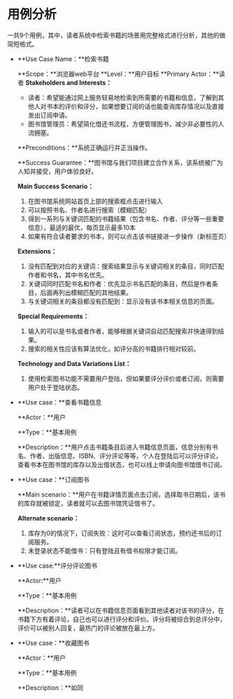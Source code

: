# 用例分析

一共9个用例，其中，读者系统中检索书籍的场景用完整格式进行分析，其他的做简短格式。

- **Use Case Name：**检索书籍

  **Scope：**浏览器web平台
  **Level：**用户目标
  **Primary Actor：**读者
  **Stakeholders and Interests：**

  - 读者：希望能通过网上服务轻易地检索到所需要的书籍和信息，了解到其他人对书本的评价和评分，如果想要订阅的话也能查询库存情况以及直接发出订阅申请。
  - 图书馆管理员：希望简化借还书流程，方便管理图书，减少非必要性的人流拥塞。

  **Preconditions：**系统正确运行并正当操作。

  **Success Guarantee：**图书馆与我们项目建立合作关系，该系统被广为人知并接受，用户体验良好。

  **Main Success Scenario：**

  1. 在图书馆系统网站首页上部的搜索框点击进行输入
  2. 可以按照书名、作者名进行搜索（模糊匹配）
  3. 得到一系列与关键词匹配的书籍结果（包含书名、作者、评分等一些重要信息），最适的最优，每页显示最多10本
  4. 如果有符合读者要求的书本，则可以点击该书链接进一步操作（新标签页）

  **Extensions：**

  1. 没有匹配到对应的关键词：搜索结果显示与关键词相关的条目，同时匹配作者和书名，其中书名优先。
  2. 关键词同时匹配书名和作者：优先显示书名匹配的条目，然后是作者条目，后面再列出模糊匹配的其他结果。
  3. 与关键词相关的条目都没有匹配到：显示没有该书本相关信息的页面。

  **Special Requirements：**

  1. 输入的可以是书名或者作者，能够根据关键词自动匹配搜索并快速得到结果。
  2. 搜索的相关性应该有算法优化，如评分高的书籍排行相对较前。

  **Technology and Data Variations List：**

  1. 使用检索图书功能不需要用户登陆，但如果要评分评价或者订阅，则需要用户处于登陆状态。

- **Use case：**查看书籍信息

  **Actor：**用户

  **Type：**基本用例

  **Description：**用户点击书籍条目后进入书籍信息页面，信息分别有书名、作者、出版信息、ISBN、评分评论等等，个人在登陆后可以评分评论，查看书本在图书馆的库存以及出借状态，也可以线上申请向图书馆借书订阅。

- **Use case：**订阅图书

  **Main scenario：**用户在书籍详情页面点击订阅，选择取书日期后，该书的库存就被锁定，读者就可以去图书馆凭证借书了。

  **Alternate scenario：**

  1. 库存为0的情况下，订阅失败：这时可以查看订阅状态，预约还书后的订阅服务。
  2. 未登录状态不能借书：只有登陆且有借书权限才能订阅。

- **Use case:**评分评论图书

  **Actor:**用户

  **Type：**基本用例

  **Description：**读者可以在书籍信息页面看到其他读者对该书的评分，在书籍下方有着评论，自己也可以进行评分和评价。评分将被综合到总评分中，评价可以被别人回复，最热门的评论被放在最上方。

- **Use case：**收藏图书

  **Actor：**用户

  **Type：**基本用例

  **Description：**如同